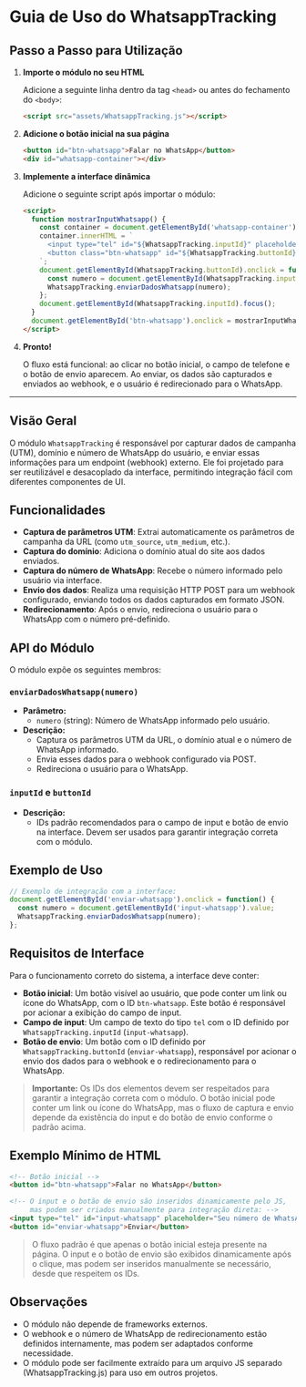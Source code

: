 
# Guia de Uso do WhatsappTracking

## Passo a Passo para Utilização

1. **Importe o módulo no seu HTML**

   Adicione a seguinte linha dentro da tag `<head>` ou antes do fechamento do `<body>`:

   ```html
   <script src="assets/WhatsappTracking.js"></script>
   ```

2. **Adicione o botão inicial na sua página**

   ```html
   <button id="btn-whatsapp">Falar no WhatsApp</button>
   <div id="whatsapp-container"></div>
   ```

3. **Implemente a interface dinâmica**

   Adicione o seguinte script após importar o módulo:

   ```html
   <script>
     function mostrarInputWhatsapp() {
       const container = document.getElementById('whatsapp-container');
       container.innerHTML = `
         <input type="tel" id="${WhatsappTracking.inputId}" placeholder="Seu número de WhatsApp" style="padding: 12px; font-size: 16px; border-radius: 6px; border: 1px solid #ccc; margin-right: 10px; width: 220px;">
         <button class="btn-whatsapp" id="${WhatsappTracking.buttonId}">Enviar</button>
       `;
       document.getElementById(WhatsappTracking.buttonId).onclick = function() {
         const numero = document.getElementById(WhatsappTracking.inputId).value;
         WhatsappTracking.enviarDadosWhatsapp(numero);
       };
       document.getElementById(WhatsappTracking.inputId).focus();
     }
     document.getElementById('btn-whatsapp').onclick = mostrarInputWhatsapp;
   </script>
   ```

4. **Pronto!**

   O fluxo está funcional: ao clicar no botão inicial, o campo de telefone e o botão de envio aparecem. Ao enviar, os dados são capturados e enviados ao webhook, e o usuário é redirecionado para o WhatsApp.

---

## Visão Geral

O módulo `WhatsappTracking` é responsável por capturar dados de campanha (UTM), domínio e número de WhatsApp do usuário, e enviar essas informações para um endpoint (webhook) externo. Ele foi projetado para ser reutilizável e desacoplado da interface, permitindo integração fácil com diferentes componentes de UI.

## Funcionalidades

- **Captura de parâmetros UTM**: Extrai automaticamente os parâmetros de campanha da URL (como `utm_source`, `utm_medium`, etc.).
- **Captura do domínio**: Adiciona o domínio atual do site aos dados enviados.
- **Captura do número de WhatsApp**: Recebe o número informado pelo usuário via interface.
- **Envio dos dados**: Realiza uma requisição HTTP POST para um webhook configurado, enviando todos os dados capturados em formato JSON.
- **Redirecionamento**: Após o envio, redireciona o usuário para o WhatsApp com o número pré-definido.

## API do Módulo

O módulo expõe os seguintes membros:

### `enviarDadosWhatsapp(numero)`
- **Parâmetro:**
  - `numero` (string): Número de WhatsApp informado pelo usuário.
- **Descrição:**
  - Captura os parâmetros UTM da URL, o domínio atual e o número de WhatsApp informado.
  - Envia esses dados para o webhook configurado via POST.
  - Redireciona o usuário para o WhatsApp.

### `inputId` e `buttonId`
- **Descrição:**
  - IDs padrão recomendados para o campo de input e botão de envio na interface. Devem ser usados para garantir integração correta com o módulo.

## Exemplo de Uso

```js
// Exemplo de integração com a interface:
document.getElementById('enviar-whatsapp').onclick = function() {
  const numero = document.getElementById('input-whatsapp').value;
  WhatsappTracking.enviarDadosWhatsapp(numero);
};
```

## Requisitos de Interface

Para o funcionamento correto do sistema, a interface deve conter:

- **Botão inicial**: Um botão visível ao usuário, que pode conter um link ou ícone do WhatsApp, com o ID `btn-whatsapp`. Este botão é responsável por acionar a exibição do campo de input.
- **Campo de input**: Um campo de texto do tipo `tel` com o ID definido por `WhatsappTracking.inputId` (`input-whatsapp`).
- **Botão de envio**: Um botão com o ID definido por `WhatsappTracking.buttonId` (`enviar-whatsapp`), responsável por acionar o envio dos dados para o webhook e o redirecionamento para o WhatsApp.

> **Importante:** Os IDs dos elementos devem ser respeitados para garantir a integração correta com o módulo. O botão inicial pode conter um link ou ícone do WhatsApp, mas o fluxo de captura e envio depende da existência do input e do botão de envio conforme o padrão acima.


## Exemplo Mínimo de HTML

```html
<!-- Botão inicial -->
<button id="btn-whatsapp">Falar no WhatsApp</button>

<!-- O input e o botão de envio são inseridos dinamicamente pelo JS,
     mas podem ser criados manualmente para integração direta: -->
<input type="tel" id="input-whatsapp" placeholder="Seu número de WhatsApp">
<button id="enviar-whatsapp">Enviar</button>
```

> O fluxo padrão é que apenas o botão inicial esteja presente na página. O input e o botão de envio são exibidos dinamicamente após o clique, mas podem ser inseridos manualmente se necessário, desde que respeitem os IDs.

## Observações
- O módulo não depende de frameworks externos.
- O webhook e o número de WhatsApp de redirecionamento estão definidos internamente, mas podem ser adaptados conforme necessidade.
- O módulo pode ser facilmente extraído para um arquivo JS separado (WhatsappTracking.js) para uso em outros projetos.
